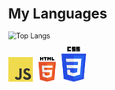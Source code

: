 # My Languages
![Top Langs](https://github-readme-stats.vercel.app/api/top-langs/?username=LucyUwI&layout=compact&theme=dracula&langs_count=8)

<img src="/js.png" width=50px> <img src="html.png" width=50> <img src="/css.png" width=50>
